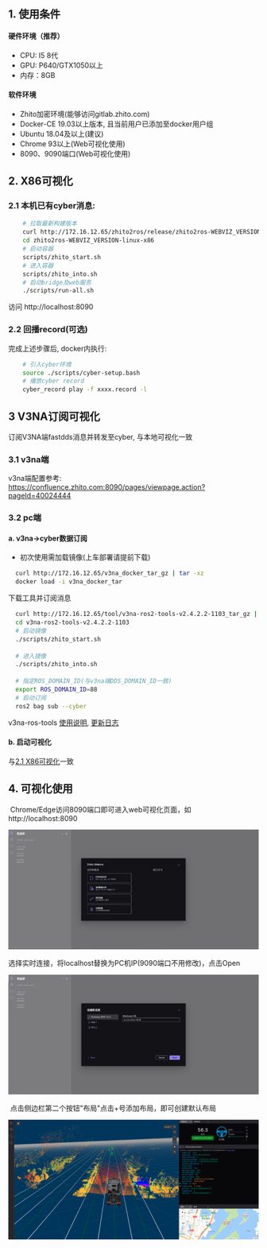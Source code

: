 ## 1.  使用条件
#### 硬件环境（推荐）

* CPU: I5 8代
* GPU: P640/GTX1050以上
* 内存：8GB

#### 软件环境
* Zhito加密环境(能够访问gitlab.zhito.com)
* Docker-CE 19.03以上版本, 且当前用户已添加至docker用户组
* Ubuntu 18.04及以上(建议)
* Chrome 93以上(Web可视化使用)
* 8090、9090端口(Web可视化使用)

## 2. X86可视化

<div id="title-2"></div>

### 2.1 本机已有cyber消息:

```bash
    # 拉取最新构建版本
    curl http://172.16.12.65/zhito2ros/release/zhito2ros-WEBVIZ_VERSION-linux-x86_tar_gz | tar -xz
    cd zhito2ros-WEBVIZ_VERSION-linux-x86
    # 启动容器
    scripts/zhito_start.sh
    # 进入容器
    scripts/zhito_into.sh
    # 启动bridge及web服务
    ./scripts/run-all.sh
```
访问 http://localhost:8090

### 2.2 回播record(可选)
完成上述步骤后, docker内执行:
```bash
    # 引入cyber环境
    source ./scripts/cyber-setup.bash
    # 播放cyber record
    cyber_record play -f xxxx.record -l
```

## 3 V3NA订阅可视化

订阅V3NA端fastdds消息并转发至cyber, 与本地可视化一致
### 3.1 v3na端

v3na端配置参考: https://confluence.zhito.com:8090/pages/viewpage.action?pageId=40024444

### 3.2 pc端

#### a. v3na->cyber数据订阅
* 初次使用需加载镜像(上车部署请提前下载)
```bash
  curl http://172.16.12.65/v3na_docker_tar_gz | tar -xz
  docker load -i v3na_docker_tar
```
下载工具并订阅消息

```bash
  curl http://172.16.12.65/tool/v3na-ros2-tools-v2.4.2.2-1103_tar_gz | tar -xz
  cd v3na-ros2-tools-v2.4.2.2-1103
  # 启动镜像
  ./scripts/zhito_start.sh

  # 进入镜像
  ./scripts/zhito_into.sh

  # 指定ROS_DOMAIN_ID(与v3na端DDS_DOMAIN_ID一致)
  export ROS_DOMAIN_ID=88
  # 启动订阅
  ros2 bag sub --cyber
```

v3na-ros-tools
<a href="#/ros-data" title="使用说明">使用说明</a>,
<a href="#/ros-update" title="更新日志">更新日志</a>
#### b. 启动可视化
与[2.1 X86可视化](#title-2)一致



## 4. 可视化使用

​	Chrome/Edge访问8090端口即可进入web可视化页面，如 http://localhost:8090

![image-20211227165225339](quick-start.assets/image-20211227165225339.png)



​	选择实时连接，将localhost替换为PC机IP(9090端口不用修改)，点击Open

![image-20211227165504705](quick-start.assets/image-20211227165504705.png)

​	点击侧边栏第二个按钮"布局"点击+号添加布局，即可创建默认布局

![image-20211227170158672](quick-start.assets/image-20211227170158672.png)
